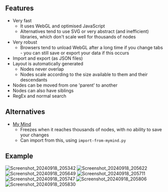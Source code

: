 ## Features

* Very fast
  * It uses WebGL and optimised JavaScript
  * Alternatives tend to use SVG or very abstract (and inefficient) libraries, which don't scale well for thousands of nodes
* Very robust
  * Browsers tend to unload WebGL after a long time if you change tabs - you can still save or export your data if this occurs
* Import and export (as JSON files)
* Layout is automatically generated
  * Nodes never overlap
  * Nodes scale according to the size available to them and their descendants
* Nodes can be moved from one 'parent' to another
* Nodes can also have siblings
* RegEx and normal search

## Alternatives

* [My Mind](https://github.com/drichard/mindmaps)
  * Freezes when it reaches thousands of nodes, with no ability to save your changes
  * Can import from this, using `import-from-mymind.py`

## Example

![Screenshot_20240918_205342](https://github.com/user-attachments/assets/89864844-35bb-4e3c-8d8b-a682a8686fda)
![Screenshot_20240918_205622](https://github.com/user-attachments/assets/67417fba-f093-43d3-aa05-186e018761f5)
![Screenshot_20240918_205649](https://github.com/user-attachments/assets/623e4ee3-ff08-4e47-b0bb-4105986860ac)
![Screenshot_20240918_205711](https://github.com/user-attachments/assets/e80bec5d-e874-4e76-9eae-2d5802439b91)
![Screenshot_20240918_205747](https://github.com/user-attachments/assets/2c65eb99-3795-4c3e-846e-b5eba50f4f50)
![Screenshot_20240918_205806](https://github.com/user-attachments/assets/d3bd7c51-7e19-4351-9176-16065d72c1f7)
![Screenshot_20240918_205830](https://github.com/user-attachments/assets/e043797a-171e-4f1d-9729-1bbce850263e)
